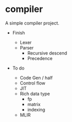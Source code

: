 # compiler

A simple compiler project.

- Finish
  - Lexer
  - Parser
    - Recursive descend
    - Precedence

- To do
  - Code Gen / half
  - Control flow
  - JIT
  - Rich data type
    - fp
    - matrix
    - indexing
  - MLIR